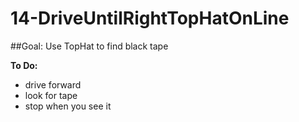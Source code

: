 # 14-DriveUntilRightTopHatOnLine
##Goal:  Use TopHat to find black tape 

**To Do:**
* drive forward
* look for tape
* stop when you see it